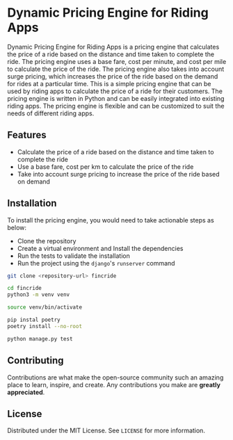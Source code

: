 # Dynamic Pricing Engine for Riding Apps

Dynamic Pricing Engine for Riding Apps is a pricing engine that calculates the
price of a ride based on the distance and time taken to complete the ride. The
pricing engine uses a base fare, cost per minute, and cost per mile to calculate
the price of the ride. The pricing engine also takes into account surge pricing,
which increases the price of the ride based on the demand for rides at a
particular time. This is a simple pricing engine that can be used by riding apps
to calculate the price of a ride for their customers. The pricing engine is
written in Python and can be easily integrated into existing riding apps. The
pricing engine is flexible and can be customized to suit the needs of different
riding apps.

## Features

- Calculate the price of a ride based on the distance and time taken to complete
  the ride
- Use a base fare, cost per km to calculate the price of the ride
- Take into account surge pricing to increase the price of the ride based on
  demand

## Installation

To install the pricing engine, you would need to take actionable steps as below:

- Clone the repository
- Create a virtual environment and Install the dependencies
- Run the tests to validate the installation
- Run the project using the `django`'s `runserver` command

```bash
git clone <repository-url> fincride

cd fincride
python3 -m venv venv

source venv/bin/activate

pip instal poetry
poetry install --no-root

python manage.py test
```

## Contributing

Contributions are what make the open-source community such an amazing place to
learn, inspire, and create. Any contributions you make are **greatly
appreciated**.

## License

Distributed under the MIT License. See `LICENSE` for more information.
